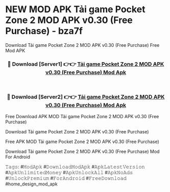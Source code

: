 # NEW MOD APK Tải game Pocket Zone 2 MOD APK v0.30 (Free Purchase) - bza7f
Download Tải game Pocket Zone 2 MOD APK v0.30 (Free Purchase) Free Mod APK

<div align="center">
<h3>🔴 Download [Server1] 👉👉 <a href="https://apk-comot.site?title=Tải_game_Pocket_Zone_2_MOD_APK_v0.30_(Free_Purchase)">Tải game Pocket Zone 2 MOD APK v0.30 (Free Purchase) Mod Apk</a></h3><br>

<h3>🔴 Download [Server2] 👉👉 <a href="https://apk-comot.site?title=Tải_game_Pocket_Zone_2_MOD_APK_v0.30_(Free_Purchase)">Tải game Pocket Zone 2 MOD APK v0.30 (Free Purchase) Mod Apk</a></h3>
</div>


Free Download APK MOD Tải game Pocket Zone 2 MOD APK v0.30 (Free Purchase)

Download Tải game Pocket Zone 2 MOD APK v0.30 (Free Purchase) 

Free APK MOD Tải game Pocket Zone 2 MOD APK v0.30 (Free Purchase) 

Download Tải game Pocket Zone 2 MOD APK v0.30 (Free Purchase) Mod For Android

𝚃𝚊𝚐𝚜: #𝙼𝚘𝚍𝙰𝚙𝚔 #𝙳𝚘𝚠𝚗𝚕𝚘𝚊𝚍𝙼𝚘𝚍𝙰𝚙𝚔 #𝙰𝚙𝚔𝙻𝚊𝚝𝚎𝚜𝚝𝚅𝚎𝚛𝚜𝚒𝚘𝚗 #𝙰𝚙𝚔𝚄𝚗𝚕𝚒𝚖𝚒𝚝𝚎𝚍𝙼𝚘𝚗𝚎𝚢 #𝙰𝚙𝚔𝚄𝚗𝚕𝚘𝚌𝚔𝙰𝚕𝚕 #𝙰𝚙𝚔𝙽𝚘𝙰𝚍𝚜 #𝚄𝚗𝚕𝚘𝚌𝚔𝙿𝚛𝚎𝚖𝚒𝚞𝚖 #𝙵𝚘𝚛𝙰𝚗𝚍𝚛𝚘𝚒𝚍 #𝙵𝚛𝚎𝚎𝙳𝚘𝚠𝚗𝚕𝚘𝚊𝚍 #home_design_mod_apk